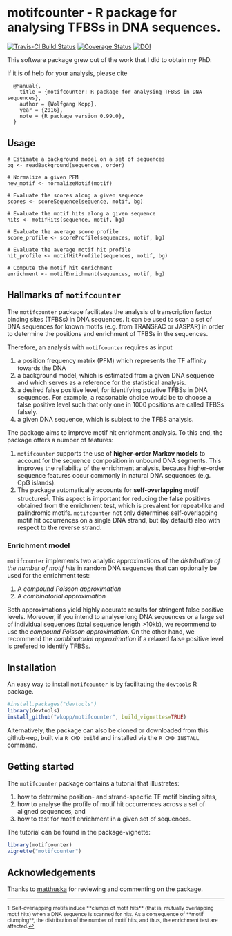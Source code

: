 # motifcounter - R package for analysing TFBSs in DNA sequences.

[![Travis-CI Build Status](https://travis-ci.org/wkopp/motifcounter.svg?branch=master)](https://travis-ci.org/wkopp/motifcounter)
[![Coverage Status](https://img.shields.io/codecov/c/github/wkopp/motifcounter/master.svg)](https://codecov.io/github/wkopp/motifcounter?branch=master)
[![DOI](https://zenodo.org/badge/74741086.svg)](https://zenodo.org/badge/latestdoi/74741086)

This software package grew out of the work that I did to obtain my PhD.

If it is of help for your analysis, please cite

```
  @Manual{,
    title = {motifcounter: R package for analysing TFBSs in DNA sequences},
    author = {Wolfgang Kopp},
    year = {2016},
    note = {R package version 0.99.0},
  }
```
## Usage

```
# Estimate a background model on a set of sequences
bg <- readBackground(sequences, order)

# Normalize a given PFM
new_motif <- normalizeMotif(motif)

# Evaluate the scores along a given sequence
scores <- scoreSequence(sequence, motif, bg)

# Evaluate the motif hits along a given sequence
hits <- motifHits(sequence, motif, bg)

# Evaluate the average score profile
score_profile <- scoreProfile(sequences, motif, bg)

# Evaluate the average motif hit profile
hit_profile <- motifHitProfile(sequences, motif, bg)

# Compute the motif hit enrichment
enrichment <- motifEnrichment(sequences, motif, bg)
```

## Hallmarks of `motifcounter`

The `motifcounter` package facilitates the analysis of
 transcription factor binding sites (TFBSs) in DNA sequences.
It can be used to scan a set of DNA sequences for known motifs
(e.g. from TRANSFAC or JASPAR) in order to determine the positions
and enrichment of TFBSs in the sequences.

Therefore, an analysis with `motifcounter` requires as input
1. a position frequency matrix (PFM) which represents the TF affinity towards the DNA
2. a background model, which is estimated from a given DNA sequence and which
serves as a reference for the statistical analysis.
3. a desired false positive level, for identifying putative TFBSs in DNA sequences. For example, a reasonable choice would be to choose a false positive level such that only one in 1000 positions are called TFBSs falsely.
4. a given DNA sequence, which is subject to the TFBS analysis.

The package aims to improve motif hit enrichment analysis. To this end,
the package offers a number of features:
1. `motifcounter` supports the use of **higher-order Markov models**
to account for the sequence composition in unbound DNA segments.
This improves the reliability of the enrichment analysis, because higher-order
sequence features occur commonly in natural DNA sequences (e.g. CpG islands).
2. The package automatically accounts for **self-overlapping** motif
structures<sup><a href="#fn1" id="ref1">1</a></sup>. This aspect is important
for reducing the false positives obtained from the enrichment test, which is
prevalent for repeat-like and palindromic motifs.
`motifcounter` not only determines self-overlapping motif hit occurrences
on a single DNA strand, but (by default)
also with respect to the reverse strand.

### Enrichment model
`motifcounter` implements two analytic approximations of the
*distribution of the number of motif hits*
in random DNA sequences that can optionally be used for the
enrichment test:

1. A *compound Poisson approximation*
2. A *combinatorial approximation*

Both approximations yield highly accurate results for stringent
false positive levels.
Moreover, if you intend to analyse long DNA sequences or
a large set of individual sequences (total sequence length >10kb),
we recommend to use the *compound Poisson approximation*.
On the other hand, we recommend the *combinatorial approximation*
if a relaxed false positive level is prefered to identify TFBSs.




## Installation
An easy way to install `motifcounter` is by facilitating
the `devtools` R package.

```R
#install.packages("devtools")
library(devtools)
install_github("wkopp/motifcounter", build_vignettes=TRUE)
```

Alternatively, the package can also be cloned or 
downloaded from this github-rep,
built via `R CMD build`
and installed via the `R CMD INSTALL` command.

## Getting started

The `motifcounter` package contains a tutorial that illustrates:
1. how to determine position- and strand-specific TF motif binding sites,
2. how to analyse the profile of motif hit occurrences across a set of
aligned sequences, and
3. how to test for motif enrichment in a given set of sequences.

The tutorial can be found in the package-vignette:

```R
library(motifcounter)
vignette("motifcounter")
```

## Acknowledgements
Thanks to [matthuska](https://github.com/matthuska) for reviewing and commenting
on the package.
<hr></hr>
<sup id="fn1">1: Self-overlapping motifs induce
**clumps of motif hits** (that is, mutually
overlapping motif hits) when a DNA sequence is scanned for hits.
As a consequence of **motif clumping**, the distribution of the number of
motif hits, and thus, the enrichment test are affected.<a href="#ref1" title="Jump back to footnote 1 in the text.">↩</a></sup>
